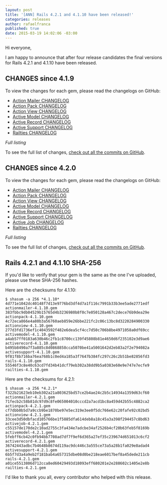 ```yaml
---
layout: post
title: '[ANN] Rails 4.2.1 and 4.1.10 have been released!'
categories: releases
author: rafaelfranca
published: true
date: 2015-03-19 14:02:06 -03:00
---
```


Hi everyone,

I am happy to announce that after four release candidates the final versions
for Rails 4.2.1 and 4.1.10 have been released.

## CHANGES since 4.1.9

To view the changes for each gem, please read the changelogs on GitHub:

* [Action Mailer CHANGELOG](https://github.com/rails/rails/blob/v4.1.10/actionmailer/CHANGELOG.md)
* [Action Pack CHANGELOG](https://github.com/rails/rails/blob/v4.1.10/actionpack/CHANGELOG.md)
* [Action View CHANGELOG](https://github.com/rails/rails/blob/v4.1.10/actionview/CHANGELOG.md)
* [Active Model CHANGELOG](https://github.com/rails/rails/blob/v4.1.10/activemodel/CHANGELOG.md)
* [Active Record CHANGELOG](https://github.com/rails/rails/blob/v4.1.10/activerecord/CHANGELOG.md)
* [Active Support CHANGELOG](https://github.com/rails/rails/blob/v4.1.10/activesupport/CHANGELOG.md)
* [Railties CHANGELOG](https://github.com/rails/rails/blob/v4.1.10/railties/CHANGELOG.md)

*Full listing*

To see the full list of changes, [check out all the commits on
GitHub](https://github.com/rails/rails/compare/v4.1.9...v4.1.10).

## CHANGES since 4.2.0

To view the changes for each gem, please read the changelogs on GitHub:

* [Action Mailer CHANGELOG](https://github.com/rails/rails/blob/v4.2.1/actionmailer/CHANGELOG.md)
* [Action Pack CHANGELOG](https://github.com/rails/rails/blob/v4.2.1/actionpack/CHANGELOG.md)
* [Action View CHANGELOG](https://github.com/rails/rails/blob/v4.2.1/actionview/CHANGELOG.md)
* [Active Model CHANGELOG](https://github.com/rails/rails/blob/v4.2.1/activemodel/CHANGELOG.md)
* [Active Record CHANGELOG](https://github.com/rails/rails/blob/v4.2.1/activerecord/CHANGELOG.md)
* [Active Support CHANGELOG](https://github.com/rails/rails/blob/v4.2.1/activesupport/CHANGELOG.md)
* [Active Job CHANGELOG](https://github.com/rails/rails/blob/v4.2.1/activejob/CHANGELOG.md)
* [Railties CHANGELOG](https://github.com/rails/rails/blob/v4.2.1/railties/CHANGELOG.md)

*Full listing*

To see the full list of changes, [check out all the commits on
GitHub](https://github.com/rails/rails/compare/v4.2.0...v4.2.1).

## Rails 4.2.1 and 4.1.10 SHA-256

If you'd like to verify that your gem is the same as the one I've uploaded,
please use these SHA-256 hashes.

Here are the checksums for 4.1.10:

```
$ shasum -a 256 *4.1.10*
4d771e1042dc40148f7d13e9776bd3df4d7a1f116c7991b33b3ee5ade2771edf  actionmailer-4.1.10.gem
383fbbc9db04529b15765d4b3236980b8f0c7e050128a467c2dece76b9dea29e  actionpack-4.1.10.gem
4c72eca866e4a80b3a56760aeb859e26bbe221fc2c06c13bc8d3220284900330  actionview-4.1.10.gem
277d3fd1736ef1c4043592f482e6dea5cf4cc7d50c706b8be4971058a0df69cc  activemodel-4.1.10.gem
a4ab57ff0183a630b46c2fb1c8700cc139f45808b81e4650d6f235102e3d9ae6  activerecord-4.1.10.gem
b495b8490a7f3a885c8d0868858cca5070be41a5001642d2eb83a2f2e794082a  activesupport-4.1.10.gem
9f81f8b716ba76ea768b1c0ed4a185a3f7647b384fc297c26c2b51be82856fd3  rails-4.1.10.gem
55546f3c8e40c63cd7fd34b41dcf79eb302a38dd9b5a0383e60e9e747e7ecfe9  railties-4.1.10.gem
```

Here are the checksums for 4.2.1:

```
$ shasum -a 256 *4.2.1*
f322b21623eb10eb302a21a803625bd57ce2b4ae24c2b5c14934a1359d63cf60  actionmailer-4.2.1.gem
71fecb2c58b81dc97d9c8fe065004010cccd2a7acd1bc8a459d42b55c4882ca2  actionpack-4.2.1.gem
cf7dbb0b5d7a9ccb9be1870be97e5ec319e3ee0f5dc766e62c20fafe92c02bd5  actionview-4.2.1.gem
33cee3d50dbfacd105766be1f5885dfa614deb8a18c45a3a398f294457c8bd63  activejob-4.2.1.gem
c55157de170de2c10ad2755c3fa434e7adcbe34af2526b4cf20b63feb5f8169b  activemodel-4.2.1.gem
5febff6cb42c0fb94bb7708ad7df7f9ef6d365a27ef35c239674d651013c6cf2  activerecord-4.2.1.gem
36742443adbc7b4648b8674d119ac9dc446c3a555ce73a5a28b1fa029e8adad4  activesupport-4.2.1.gem
6b5f7d3a4a9eb2f181bab4a657315dbe08d0be218eae6017bef8a45dede211cb  rails-4.2.1.gem
a01ce5513806d712cca8ed60429493d18093eff680201e2e288602c1405e2e8b  railties-4.2.1.gem
```

I'd like to thank you all, every contributor who helped with this release.

